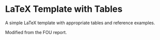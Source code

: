 # LaTeX Template with Tables

A simple LaTeX template with appropriate tables and reference examples.

Modified from the FOU report.
